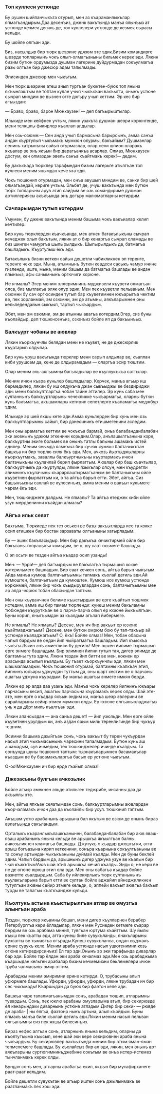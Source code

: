 ### Топ куллеси устюнде

Бу рушен шийпанчыкъта отурып, мен аз къараманлыкълар япмагъандырым.Даа десенъиз, дженк вакътында манъа ялынъыз ат устюнде кезмек дегиль де, топ куллелери устюнде де кезмек сырасы кельди.

Бу шойле олгъан эди.

Биз, насылдыр бир тюрк шеэрине уджюм эте эдик.Бизим командирге шеэрде топларнынъ чокъ олып-олмагъаныны бильмек керек эди.
Лякин бизим бутюн ордумызда душман лагерине дуйдурмадан сокъулмагъа разы олгъан бир джесюр адам тапылмады.

Эписинден джесюр мен чыкътым.

Мен тюрк шеэрине атеш ачып тургъан буюктен-буюк топ янына якъынлаштым ве топтан кулле учып чыкъкъан вакъытта, онынъ устюне сычрап миндим ве вызнен огге догъру учып кеттим.
Эр кес бир агъыздан:

— Браво, браво, барон Мюнхаузен! — деп багъырыштылар.

Илькиде мен кейфнен учтым, лякин узакъта душман шеэри корюнгенде, мени теляшлы фикирлер къаплап алдылар.

Мен озь-озюме:— Сен анда учып бармасына барырсынъ, амма санъа андан къуртулып чыкъмакъ мумкюн олурмы, бакъайым?
Душманлар сенинъ хатрынъны сайып отурмазлар, олар сени шпион оларакъ якъалар ве энъ якъын бир дарагъачкъа асарлар.
Олмаз, Мюнхаузен достум, кеч олмаздан эвель санъа къайтмакъ керек!— дедим.

Бу дакъкъада тюрклер тарафындан бизим лагерьге атылгъан топ куллеси меним янымдан кече ята эди.

Чокъ тюшюнип отурмадан, мен онъа авушып миндим ве, санки бир шей олмагъандай, кериге учтым.
Эльбет де, учуш вакътында мен бутюн тюрк топларыны арув этип сайдым ве озь командириме душман артиллериясы акъкъында энъ догъру малюматларны кетирдим.

### Сачларымдан тутып котердим

Умумен, бу дженк вакътында меним башыма чокъ вакъиалар келип кечтилер.

Бир кунь тюрклерден къачкъанда, мен атнен батакълыкъны сычрап кечеджек олып бакътым, лякин ат о бир кенаргъа сычрап оламады ве биз шинген чамургъа шыпырылдыкъ.
Шыпырылдыкъ да, батмагъа башладыкъ.
Къуртулыш ёкъ эди.

Батакълыкъ бизни кеткен сайын дешетли чабикликнен эп теренге, теренге чеке эди.
Мына, атымнынъ бутюн кевдеси сасыкъ чамур ичине гизленди, иште, мына, меним башым да батмагъа башлады ве андан ялынъыз, афы сачымнынъ оргючиги корюне.

Не япмалы?
Эгер меним эллеримнинъ муджизели къувети олмагъан олса, биз мытлакъа эляк олур эдик.
Мен пек къуветли пельваным.
Мен озюмни бу сач оргюсинден тутып бар къуветимнен юкъарыгъа чектим ве, пек зорланмай, эм озюмни, эм де атымны, аякъларымнен оны кельпедендайын сыкъып, тартып чыкъардым.

Эбет, мен эм озюмни, эм де атымны авагъа котердим.Эгер, сиз буны къолайдыр, деп тюшюнсенъиз, озюнъиз бойле яп да бакъынъыз.

### Балкъурт чобаны ве аювлар

Лякин къоркъунчлы белядан мени не къувет, не де джесюрлик къуртарып олдылар.

Бир кунь уруш вакътында тюрклер мени сарып алдылар ве, къаплан киби урушсам да, кене де олдырамадым — оларгъа эсир тюштим.

Олар меним эль-аягъымны багъладылар ве къуллукъкъа саттылар.

Меним ичюн къара куньлер башладылар.
Керчек, манъа агъыр иш бермедилер, лякин бу иш олдукъча джан сыкъыджы ве бездириджи эди: мени балкъултларгъа чобан тайин эттилер.
Эр кунь саба мен султаннынъ балкъуртларыны чечекликке чыкъармагъа, оларны бутюн кунь бакъмагъа, акъшамлары кетирип сепетлерге къапамагъа меджбур эдим.

Илькиде эр шей яхшы кете эди.Амма куньлерден бир кунь мен озь балкъултларымны сайып, бир данесининъ етишмегенини эследим.

Мен оны арамагъа кеттим ве чокъкъа бармай, онъа балабанданбалабан эки аювнынъ уджюм эткенини корьдим.Олар, анълашылгъанына коре, балкъуртны экиге больмек ве онынъ татлы балыны ашамакъ истей эдилер.
Меним янымда ялынъыз бир кучюк кумюш балтачыкътан башкъа ич бир тюрлю силя ёкъ эди.
Мен, ачкозь йыртыджыларны къоркъутмакъ, заваллы балкъуртчыкъны къуртармакъ ичюн балтачыкъны къулачлай берип фырлаттым.
Аювлар бир баш къачтылар, балкъуртчыкъ да къуртулды, лякин языкълар олсун, мен къудретли элимнинъ къулачыны къарарлаштырмагъаным ве балтачыкъны ойле къуветнен фырлаттым ки, о та айгъа барып етти.
Эбет, айгъа.
Сиз башынъызны саллай ве кулесинъиз, амма меним о вакъыт кульмеге чарем ёкъ эди.

Мен, тюшюнджеге далдым.
Не япмалы?
Та айгъа етеджек киби ойле узун мердвенинни къайдан алмалы?

### Айгъа ильк сеяат

Бахтыма, Тюркиеде пек тез оськен ве базы вакъытларда исе та кокке осип етишкен бир бостан зарзаваты олгъаныны хатырладым.

Бу — эшек бакъласыдыр.
Мен бир дакъкъа кечиктирмей ойле бир бакъланы топракъкъа комьдим, ве о, шу саат осьмеге башлады.

О эп осьти ве тезден айгъа къадар осип узанды!

Мен:
— Урра!— деп багъырдым ве бакълагъа тырмашып кокке котерильмеге башладым.
Бир саат кечкен сонъ, айгъа барып чыкътым.
Айда манъа кумюш балтачыгъымны тапмакъ къолай дегиль эди.Ай кумюштен, балтачыгъым да кумюштен.
Кумюш исе кумюш устюнде корюнмей, лякин бир чокъ къыдырувлардан сонъ, балтачыгъымны мен эр алда чюрюк тобан обасындан таптым.

Мен оны къуванчнен белиме къыстырдым ве ерге къайтып тюшмек истедим, амма иш бир тамам тюрленди: кунеш меним бакъламны тюбюнден къуруткъан ве о парча-парча олып ер юзюне йыкъылгъан.
Буны корип, яныгъымдан аз къалдым агълап йибермеге.

Не япмалы?
Не япмалы?
Десене, мен ич бир вакъыт ер юзюне къайтмаджагъым?
Десене, мен бутюн омрюм бою бу тап-такъыр ай устюнде къаладжагъым?
О, ёкъ!
Бойле олмаз!
Мен, тобан обасына чапып бардым ве ондан йип чыйратмагъа башладым.
Иип къыскъа чыкъты.Лякин энъ эмиетлиси бу дегиль!
Мен эшкен йипиме тырмашып ерге энмеге башладым.
Бир элимнен йипни тутып тая, дигер элимде де балтамны тута эдим.
Лякин тезден йип битти ве мен, кокнен ер арасында асылып къалдым.
Бу гъает къоркъунчлы эди, лякин мен шашмаламадым.
Чокъ тюшюнип отурмай, балтамны къапкъач этип, йипнинъ юкъары уджундан туттым да, оны шарт кестим ве о парчаны ашагъы уджуна къурадым.
Бу манъа ашагъы энмеге имкян берди.

Лякин ер эр алда даа узакъ эди.
Манъа чокъ керелер йипнинъ юкъары парчасыны кесип, ашагъы парчасына къурамакъ керек олды.
Шай эте-эте, мен ерге о къадар якъын эндим ки, манъа шеэр эвлерини ве сарайларыны сейир этмек мумкюн олды.
Ер юзюне олгъаныоладжагъы учь я да дёрт миль къалгъан эди.

Лякин апансыздан — ана санъа дешет! — йип узюльди.
Мен ерге ойле къуветнен урулдым ки, энъ аздан ярым миль теренлигинде бир чукъур тештим.

Эсимни башыма джыйгъан сонъ, чокъ вакъыт бу терен чукъурдан насыл этип чыкъмасынынъ чаресини тапалмадым.
Бутюн кунь аш ашамадым, сув ичмедим, тек тюшюнджелер ичинде къалдым.
Та сонъунда шуны тюшюнип таптым: тырнакъларымнен басамакълар къаздым ве бу басамакъларгъа басып ер устюне чыкътым.

О-оо!Мюнхаузен ич бир ерде гъайып олмаз!

### Джезасыны булгъан ачкозьлик

Бойле агъыр эмекнен эльде этильген теджрибе, инсанны даа да акъыллы эте.

Мен, айгъа япкъан сеяатымдан сонъ, балкъуртларымны аювлардан къорчаламакъ ичюн даа да къолайлы бир усул. тюшюнип таптым.

Акъшам устю арабанынъ арышына бал якътым ве озюм де онынъ бираз авлагъында сакъландым.

Орталыкъ къаранлыкълашкъанынен, балабанданбалабан бир аюв яваш-яваш арабанынъ янына кельди ве арышкъа якъылгъан балны ачкозьликнен яламагъа башлады.
Джутукъ о къадар джошты ки, атта арыш богъазына кирип кеткенини, сонъра къарнына сокъулгъаныны ве та сонъу артындан чыкъкъаныны дуймай къалды.
Мен де буны беклей эдим.
Чапып бардым да, арышнынъ дигер уджуна узун ве къалын бир чюй къакътым!Аюв шай этип арышкъа кечип къалды.
Энди о, не кери ве не де огюне юрюш этип ола эди.
Мен оны сабагъа къадар бойле вазиетте къалдырдым.
Саба бу ийлекярлыкъ тюрк султанынынъ къулакъларына барып етти ве султан бойле аджайип айнеджиликнен тутулгъан аювны сейир этмеге кельди, о, эппейи вакъыт аювгъа бакъып турды ве талагъы къаткъандже кульди.

### Къолтукъ астына къыстырылгъан атлар ве омузгъа алынгъан араба

Тезден, тюрклер якъамны бошап, мени дигер къулларнен берабер Петербурггъа кери ёлладылар, лякин мен Русиеден кетмеге къарар бердим ве озь арабама минип, тувгъан юртума къайттым.
Шу йылы къыш пек къатты эди, атта кунеш биле сувукъланды, янакъларыны бузлатты ве тымавгъа огърады.Кунеш сувукъланса, ондан сыджакъ ерине сувукъ келе.
Меним араба устюнде насыл ушюгенимни козь огюне кетиредирсинъиз!
Ел тар эди.Онынъ эр эки тарафында диварлар бар эди.
Бойле тар ёлдан эки араба кечалмаз эди.Мен озь арабаджыма къаршыдан кельген арабалар бизим кечмемизни беклемелери ичюн труба чалмасыны эмир эттим.

Арабаджы меним эмиримни ерине кетирди.
О, трубасыны алып уфюрмеге башлады.
Уфюрди, уфюрди, уфюрди, лякин трубадан ич бир сес чыкъмады!
Къаршыдан да буюк бир фаэтон келе эди.

Башкъа чаре тапалмагъанымдан сонъ, арабадан тюшип, атларымны тувардым.
Сонъ, пек юклю арабаны омузларыма атып, бир секирювде ёл кенарындаки диварнынъ устюне атладым.Дигер бир секи- — рювде де араба- | ны ёлгъа, фаэтонр нынъ артына, алып къойдым.
Буны япмакъ манъа биле къолай дегиль эди.Лякин меним насыл пельван олгъанымны сиз пек яхшы билесинъиз.

Бираз нефес алгъан сонъ, атларнынъ янына кельдим, оларны да къолтугъыма къысып, кене шай эки кере секирювнен араба янына чыкъардым.
Бу секирювлер вакъытында меним бир атым яман-яман тепмелемеге башлады.
Бу къолайсыз бир ал эди, лякин, мен онынъ арт аякъларыны суртюгимнинъджебине сокътым ве онъа истер-истемез тынчланмакъ керек олды.

Бундан сонъ мен, атларны арабагъа екип, якъын бир мусафирханеге раат-раат кельдим.

Бойле дешетли сувукътан ве агъыр иштен сонъ джылынмакъ ве раатланмакъ пек хош эди.

